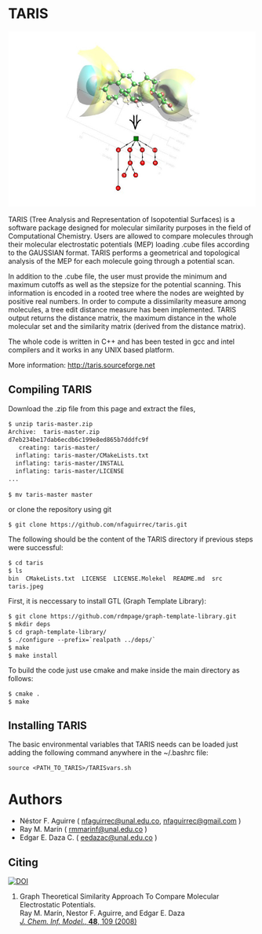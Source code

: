 # TARIS
![Terminal](taris.jpeg)

TARIS (Tree Analysis and Representation of Isopotential Surfaces) is a software package designed for molecular similarity purposes in the field of Computational Chemistry. Users are allowed to compare molecules through their molecular electrostatic potentials (MEP) loading .cube files according to the GAUSSIAN format. TARIS performs a geometrical and topological analysis of the  MEP for each molecule going through a potential scan. 

In addition to the .cube file, the user must provide the minimum and maximum cutoffs as well as the stepsize for the potential scanning. This information is encoded in a rooted tree where the nodes are weighted by positive real numbers. In order to compute a dissimilarity measure among molecules, a tree edit distance measure has been implemented.  TARIS output returns the distance matrix, the maximum distance in the whole molecular set and the similarity matrix (derived from the distance matrix). 

The whole code is written in C++ and has been tested in gcc and intel compilers and it works in any UNIX based platform.

More information: http://taris.sourceforge.net

## Compiling TARIS

Download the .zip file from this page and extract the files,
```
$ unzip taris-master.zip 
Archive:  taris-master.zip
d7eb234be17dab6ecdb6c199e8ed865b7dddfc9f
   creating: taris-master/
  inflating: taris-master/CMakeLists.txt  
  inflating: taris-master/INSTALL    
  inflating: taris-master/LICENSE    
...

$ mv taris-master master
```
or clone the repository using git
```
$ git clone https://github.com/nfaguirrec/taris.git
```
The following should be the content of the TARIS directory if previous steps were successful:
```
$ cd taris
$ ls
bin  CMakeLists.txt  LICENSE  LICENSE.Molekel  README.md  src  taris.jpeg
```

First, it is neccessary to install GTL (Graph Template Library):
```
$ git clone https://github.com/rdmpage/graph-template-library.git
$ mkdir deps
$ cd graph-template-library/
$ ./configure --prefix=`realpath ../deps/`
$ make
$ make install
```

To build the code just use cmake and make inside the main directory as follows:
```
$ cmake .
$ make
```

## Installing TARIS

The basic environmental variables that TARIS needs can be loaded just adding the following command anywhere in the ~/.bashrc file:

```
source <PATH_TO_TARIS>/TARISvars.sh
```

# Authors
* Néstor F. Aguirre ( nfaguirrec@unal.edu.co, nfaguirrec@gmail.com )
* Ray M. Marín ( rmmarinf@unal.edu.co )
* Edgar E. Daza C. ( eedazac@unal.edu.co )

## Citing

[![DOI](https://zenodo.org/badge/91266409.svg)](https://zenodo.org/badge/latestdoi/91266409)

1. Graph Theoretical Similarity Approach To Compare Molecular Electrostatic Potentials.<br/>
   Ray M. Marín, Nestor F. Aguirre, and Edgar E. Daza<br/>
   [*J. Chem. Inf. Model.*, **48**, 109 (2008)](https://pubs.acs.org/doi/10.1021/ci7001878)

